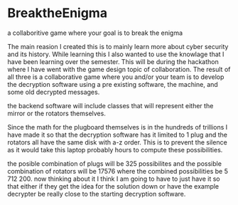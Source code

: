 # BreaktheEnigma
 a collaboritive game where your goal is to break the enigma

The main reasion I created this is to mainly learn more about cyber security 
and its history. While learning this I also wanted to use the knowlage that 
I have been learning over the semester. This will be during the hackathon
where I have went with the game design topic of collaboration. The result
of all three is a collaborative game where you and/or your team is to develop
the decryption software using a pre existing software, the machine, and some
old decrypted messages. 

the backend software will include classes that will represent either the mirror 
or the rotators themselves. 

Since the math for the plugboard themselves is in the hundreds of trillions 
I have made it so that the decryption software has it limited to 1 plug
and the rotators all have the same disk with a-z order. This is to prevent
the silence as it would take this laptop probably hours to compute these 
possibilities.

the posible combination of plugs will be 325 possibilites and the possible 
combination of rotators will be 17576 where the combined possibilities be
5 712 200. now thinking about it I think I am going to have to just have it 
so that either if they get the idea for the solution down or have the example
decrypter be really close to the starting decryption software.

